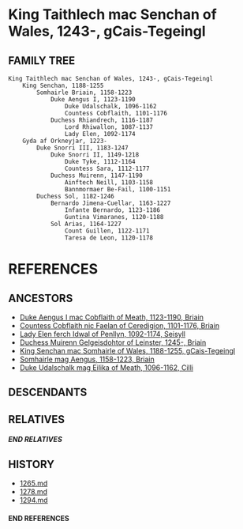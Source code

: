 # King Taithlech mac Senchan of Wales, 1243-, gCais-Tegeingl

## FAMILY TREE

```
King Taithlech mac Senchan of Wales, 1243-, gCais-Tegeingl
    King Senchan, 1188-1255
        Somhairle Briain, 1158-1223
            Duke Aengus I, 1123-1190
                Duke Udalschalk, 1096-1162
                Countess Cobflaith, 1101-1176
            Duchess Rhiandrech, 1116-1187
                Lord Rhiwallon, 1087-1137
                Lady Elen, 1092-1174
    Gyda af Orkneyjar, 1223-
        Duke Snorri III, 1183-1247
            Duke Snorri II, 1149-1218
                Duke Tyke, 1112-1164
                Countess Sara, 1112-1177
            Duchess Muirenn, 1147-1190
                Ainftech Neill, 1103-1158
                Bannmormaer Be-Fail, 1100-1151
        Duchess Sol, 1182-1246
            Bernardo Jimena-Cuellar, 1163-1227    
                Infante Bernardo, 1123-1186
                Guntina Vimaranes, 1120-1188
            Sol Arias, 1164-1227
                Count Guillen, 1122-1171
                Taresa de Leon, 1120-1178
```


# REFERENCES

## ANCESTORS
* [Duke Aengus I mac Cobflaith of Meath, 1123-1190, Briain](aengus_i_mac_cobflaith_1123.md)
* [Countess Cobflaith nic Faelan of Ceredigion, 1101-1176, Briain](cobflaith_nic_faelan_1101.md)
* [Lady Elen ferch Idwal of Penllyn, 1092-1174, Seisyll](elen_ferch_idwal_1092.md)
* [Duchess Muirenn Gelgeisdohtor of Leinster, 1245-, Briain](muirenn_gelgeisdohtor_1245.md)
* [King Senchan mac Somhairle of Wales, 1188-1255, gCais-Tegeingl](senchan_mac_somhairle_1188.md)
* [Somhairle mag Aengus, 1158-1223, Briain](somhairle_mag_aengus_1158.md)
* [Duke Udalschalk mag Eilika of Meath, 1096-1162, Cilli](udalschalk_mag_eilika_1096.md)

## DESCENDANTS

## RELATIVES

##### END RELATIVES 
## HISTORY
* [1265.md](../h/1265.md)
* [1278.md](../h/1278.md)
* [1294.md](../h/1294.md)

#### END REFERENCES
